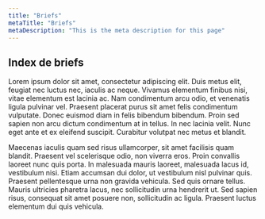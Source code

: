 ```yaml
---
title: "Briefs"
metaTitle: "Briefs"
metaDescription: "This is the meta description for this page"
---
```


## Index de briefs

Lorem ipsum dolor sit amet, consectetur adipiscing elit. Duis metus elit, feugiat nec luctus nec, iaculis ac neque. Vivamus elementum finibus nisi, vitae elementum est lacinia ac. Nam condimentum arcu odio, et venenatis ligula pulvinar vel. Praesent placerat purus sit amet felis condimentum vulputate. Donec euismod diam in felis bibendum bibendum. Proin sed sapien non arcu dictum condimentum at in tellus. In nec lacinia velit. Nunc eget ante et ex eleifend suscipit. Curabitur volutpat nec metus et blandit.

Maecenas iaculis quam sed risus ullamcorper, sit amet facilisis quam blandit. Praesent vel scelerisque odio, non viverra eros. Proin convallis laoreet nunc quis porta. In malesuada mauris laoreet, malesuada lacus id, vestibulum nisi. Etiam accumsan dui dolor, ut vestibulum nisl pulvinar quis. Praesent pellentesque urna non gravida vehicula. Sed quis ornare tellus. Mauris ultricies pharetra lacus, nec sollicitudin urna hendrerit ut. Sed sapien risus, consequat sit amet posuere non, sollicitudin ac ligula. Praesent luctus elementum dui quis vehicula.
